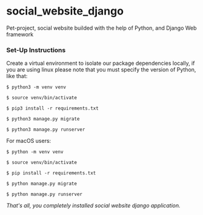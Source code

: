 # social_website_django
Pet-project, social website builded with the help of Python, and Django Web framework


### Set-Up Instructions ###

Create a virtual environment to isolate our package dependencies locally, if you are using linux please note that you must specify the version of Python, like that:
 
`$ python3 -m venv venv`

`$ source venv/bin/activate`

`$ pip3 install -r requirements.txt`

`$ python3 manage.py migrate`

`$ python3 manage.py runserver `

For macOS users:

`$ python -m venv venv`

`$ source venv/bin/activate`

`$ pip install -r requirements.txt`

`$ python manage.py migrate`

`$ python manage.py runserver `

*That's all, you completely installed social website django application.*
